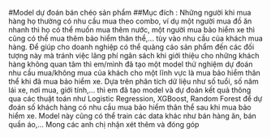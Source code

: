 #Model dự đoán bán chéo sản phẩm 
##Mục đích : 
Những người khi mua hàng họ thường có nhu cầu mua theo combo, ví dụ một người mua đồ ăn nhanh thì họ có thể muốn mua thêm nước, một người mua bảo hiểm xe
thì cũng có thể mua thêm bảo hiểm thân thể,... tùy vào nhu cầu của khách mua hàng. Để giúp cho doanh nghiệp có thể quảng cáo sản phẩm đến các đối tượng này mà tránh việc
lãng phí ngân sách khi giới thiệu cho những khách hàng không quan tâm thì em/mình đã tạo một model thử nghiệm dự đoán nhu cầu mua/không mua của khách cho một lĩnh vực là 
mua bảo hiểm thân thể khi đã mua bảo hiểm xe. Dựa trên phân tích dữ liệu như số tuổi, số năm lái xe, nơi mua, giới tính,... thì em đã tạo model và dự đoán kết quả thông qua
các thuật toán như Logistic Regression, XGBoost, Random Forest để dự đoán số khách hàng có nhu cầu mua bảo hiểm thân thể sau khi mua bảo hiểm xe. Model này cũng có thể train 
các data khác như bán hàng ăn, bán quần áo,... 
Mong các anh chị nhận xét thêm và đóng góp

